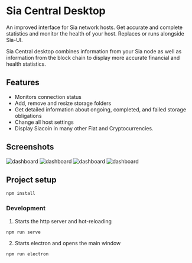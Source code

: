# Sia Central Desktop

An improved interface for Sia network hosts. Get accurate and complete statistics and 
monitor the health of your host. Replaces or runs alongside Sia-UI.

Sia Central desktop combines information from your Sia node as well as information from the block chain to display more accurate financial and health statistics.

## Features

+ Monitors connection status
+ Add, remove and resize storage folders
+ Get detailed information about ongoing, completed, and failed storage obligations
+ Change all host settings
+ Display Siacoin in many other Fiat and Cryptocurrencies.

## Screenshots

![dashboard](https://i.imgur.com/wvbhQS4.png)
![dashboard](https://imgur.com/IB5uYLS.png)
![dashboard](https://imgur.com/FaVFDux.png)
![dashboard](https://imgur.com/bHCJnOh.png)

## Project setup
```
npm install
```

### Development

1. Starts the http server and hot-reloading
```
npm run serve
```

2. Starts electron and opens the main window
```
npm run electron
```

